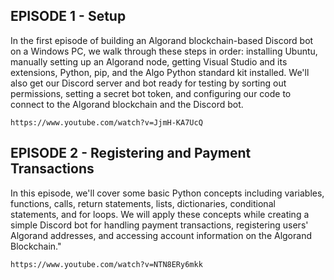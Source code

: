 ## EPISODE 1 - Setup

In the first episode of building an Algorand blockchain-based Discord bot on a Windows PC, we walk through these steps in order: installing Ubuntu, manually setting up an Algorand node, getting Visual Studio and its extensions, Python, pip, and the Algo Python standard kit installed. We'll also get our Discord server and bot ready for testing by sorting out permissions, setting a secret bot token, and configuring our code to connect to the Algorand blockchain and the Discord bot.

```
https://www.youtube.com/watch?v=JjmH-KA7UcQ
```

## EPISODE 2 - Registering and Payment Transactions

In this episode, we'll cover some basic Python concepts including variables, functions, calls, return statements, lists, dictionaries, conditional statements, and for loops. We will apply these concepts while creating a simple Discord bot for handling payment transactions, registering users' Algorand addresses, and accessing account information on the Algorand Blockchain."


```
https://www.youtube.com/watch?v=NTN8ERy6mkk
```

